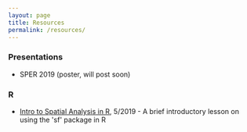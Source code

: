 ```yaml
---
layout: page
title: Resources
permalink: /resources/
---
```


### Presentations
- SPER 2019 (poster, will post soon)

### R
- [Intro to Spatial Analysis in R](https://github.com/djxgonzalez/spatial-analysis-r), 5/2019 - A brief introductory lesson on using the 'sf' package in R
